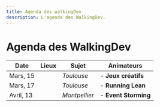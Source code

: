 ```yaml
---
title: Agenda des walkingDev
description: L'agenda des WalkingDev.
---
```


# Agenda des WalkingDev


| Date       | Lieux          | Sujet               | Animateurs                     |
| ---------- | -------------- | ------------------- | ------------------------------ |
| Mars, 15   |  | *Toulouse*    | - **Jeux créatifs**   | - L. Ricaud - S. Langlois        |
| Mars, 17   |  | *Toulouse*    | - **Running Lean**    | - A. Le Guillou - S. Langlois    |
| Avril, 13  |  | *Montpellier* | - **Event Storming**  | - F. Trégan - S. Langlois        |
